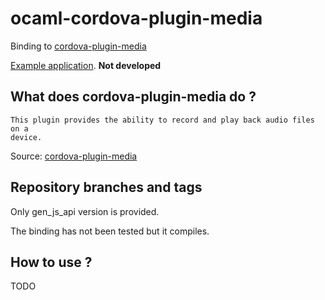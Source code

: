 # ocaml-cordova-plugin-media

Binding to
[cordova-plugin-media](https://github.com/apache/cordova-plugin-media)

[Example
application](https://github.com/dannywillems/ocaml-cordova-plugin-media-example).
**Not developed**

## What does cordova-plugin-media do ?

```
This plugin provides the ability to record and play back audio files on a
device.
```

Source: [cordova-plugin-media](https://github.com/apache/cordova-plugin-media)

## Repository branches and tags

Only gen_js_api version is provided.

The binding has not been tested but it compiles.

## How to use ?

TODO

